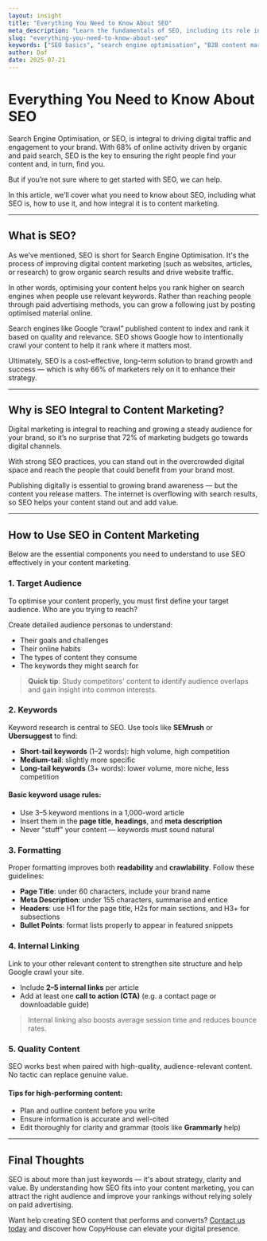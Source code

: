 ```yaml
---
layout: insight
title: "Everything You Need to Know About SEO"
meta_description: "Learn the fundamentals of SEO, including its role in content marketing, keyword research, formatting best practices, and how to improve your rankings."
slug: "everything-you-need-to-know-about-seo"
keywords: ["SEO basics", "search engine optimisation", "B2B content marketing", "keyword strategy", "on-page SEO", "SEO formatting"]
author: Daf
date: 2025-07-21
---
```


# Everything You Need to Know About SEO

Search Engine Optimisation, or SEO, is integral to driving digital traffic and engagement to your brand. With 68% of online activity driven by organic and paid search, SEO is the key to ensuring the right people find your content and, in turn, find you.

But if you’re not sure where to get started with SEO, we can help.

In this article, we’ll cover what you need to know about SEO, including what SEO is, how to use it, and how integral it is to content marketing.

---

## What is SEO?

As we’ve mentioned, SEO is short for Search Engine Optimisation. It's the process of improving digital content marketing (such as websites, articles, or research) to grow organic search results and drive website traffic.

In other words, optimising your content helps you rank higher on search engines when people use relevant keywords. Rather than reaching people through paid advertising methods, you can grow a following just by posting optimised material online.

Search engines like Google “crawl” published content to index and rank it based on quality and relevance. SEO shows Google how to intentionally crawl your content to help it rank where it matters most.

Ultimately, SEO is a cost-effective, long-term solution to brand growth and success — which is why 66% of marketers rely on it to enhance their strategy.

---

## Why is SEO Integral to Content Marketing?

Digital marketing is integral to reaching and growing a steady audience for your brand, so it’s no surprise that 72% of marketing budgets go towards digital channels.

With strong SEO practices, you can stand out in the overcrowded digital space and reach the people that could benefit from your brand most.

Publishing digitally is essential to growing brand awareness — but the content you release matters. The internet is overflowing with search results, so SEO helps your content stand out and add value.

---

## How to Use SEO in Content Marketing

Below are the essential components you need to understand to use SEO effectively in your content marketing.

### 1. Target Audience

To optimise your content properly, you must first define your target audience. Who are you trying to reach?

Create detailed audience personas to understand:

- Their goals and challenges
- Their online habits
- The types of content they consume
- The keywords they might search for

> **Quick tip**: Study competitors' content to identify audience overlaps and gain insight into common interests.

### 2. Keywords

Keyword research is central to SEO. Use tools like **SEMrush** or **Ubersuggest** to find:

- **Short-tail keywords** (1–2 words): high volume, high competition
- **Medium-tail**: slightly more specific
- **Long-tail keywords** (3+ words): lower volume, more niche, less competition

#### Basic keyword usage rules:

- Use 3–5 keyword mentions in a 1,000-word article
- Insert them in the **page title**, **headings**, and **meta description**
- Never "stuff" your content — keywords must sound natural

### 3. Formatting

Proper formatting improves both **readability** and **crawlability**. Follow these guidelines:

- **Page Title**: under 60 characters, include your brand name
- **Meta Description**: under 155 characters, summarise and entice
- **Headers**: use H1 for the page title, H2s for main sections, and H3+ for subsections
- **Bullet Points**: format lists properly to appear in featured snippets

### 4. Internal Linking

Link to your other relevant content to strengthen site structure and help Google crawl your site.

- Include **2–5 internal links** per article
- Add at least one **call to action (CTA)** (e.g. a contact page or downloadable guide)

> Internal linking also boosts average session time and reduces bounce rates.

### 5. Quality Content

SEO works best when paired with high-quality, audience-relevant content. No tactic can replace genuine value.

#### Tips for high-performing content:

- Plan and outline content before you write
- Ensure information is accurate and well-cited
- Edit thoroughly for clarity and grammar (tools like **Grammarly** help)

---

## Final Thoughts

SEO is about more than just keywords — it's about strategy, clarity and value. By understanding how SEO fits into your content marketing, you can attract the right audience and improve your rankings without relying solely on paid advertising.

Want help creating SEO content that performs and converts? [Contact us today](https://www.copyhouse.io/contact) and discover how CopyHouse can elevate your digital presence.
